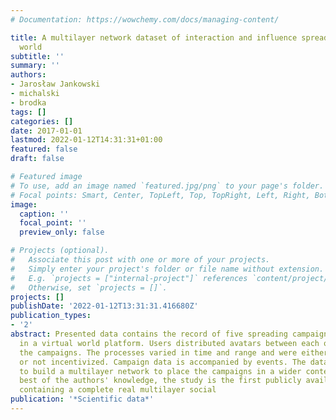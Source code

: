 ```yaml
---
# Documentation: https://wowchemy.com/docs/managing-content/

title: A multilayer network dataset of interaction and influence spreading in a virtual
  world
subtitle: ''
summary: ''
authors:
- Jarosław Jankowski
- michalski
- brodka
tags: []
categories: []
date: 2017-01-01
lastmod: 2022-01-12T14:31:31+01:00
featured: false
draft: false

# Featured image
# To use, add an image named `featured.jpg/png` to your page's folder.
# Focal points: Smart, Center, TopLeft, Top, TopRight, Left, Right, BottomLeft, Bottom, BottomRight.
image:
  caption: ''
  focal_point: ''
  preview_only: false

# Projects (optional).
#   Associate this post with one or more of your projects.
#   Simply enter your project's folder or file name without extension.
#   E.g. `projects = ["internal-project"]` references `content/project/deep-learning/index.md`.
#   Otherwise, set `projects = []`.
projects: []
publishDate: '2022-01-12T13:31:31.416680Z'
publication_types:
- '2'
abstract: Presented data contains the record of five spreading campaigns that occurred
  in a virtual world platform. Users distributed avatars between each other during
  the campaigns. The processes varied in time and range and were either incentivized
  or not incentivized. Campaign data is accompanied by events. The data can be used
  to build a multilayer network to place the campaigns in a wider context. To the
  best of the authors' knowledge, the study is the first publicly available dataset
  containing a complete real multilayer social
publication: '*Scientific data*'
---
```


